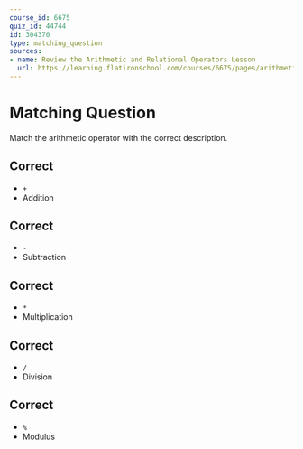 ```yaml
---
course_id: 6675
quiz_id: 44744
id: 304370
type: matching_question
sources:
- name: Review the Arithmetic and Relational Operators Lesson
  url: https://learning.flatironschool.com/courses/6675/pages/arithmetic-and-relational-operators?module_item_id=537114
---
```


# Matching Question

Match the arithmetic operator with the correct description.

## Correct

- `+`
- Addition

## Correct

- `-`
- Subtraction

## Correct

- `*`
- Multiplication

## Correct

- `/`
- Division

## Correct

- `%`
- Modulus
